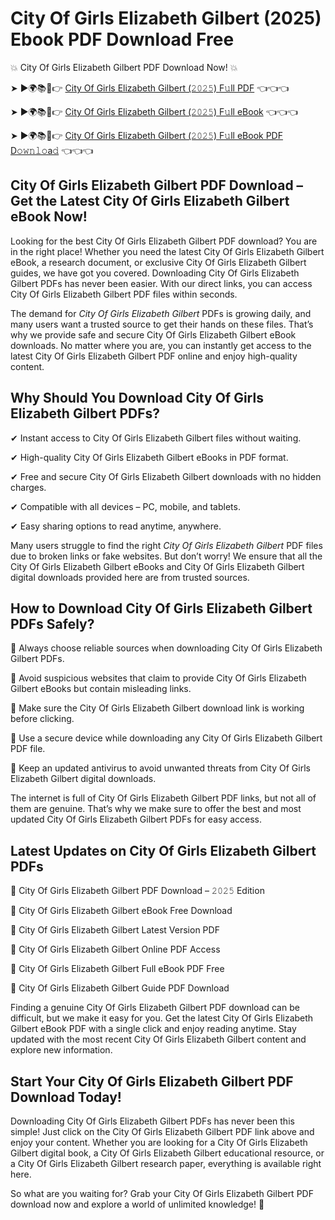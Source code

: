 # City Of Girls Elizabeth Gilbert (2025) Ebook PDF Download Free

💥 City Of Girls Elizabeth Gilbert PDF Download Now! 💥

➤ ►🌍📚📱👉 [City Of Girls Elizabeth Gilbert (𝟸𝟶𝟸𝟻) F𝚞ll PDF](https://getpdf.xyz/city-of-girls-elizabeth-gilbert) 👈👈👈


➤ ►🌍📚📱👉 [City Of Girls Elizabeth Gilbert (𝟸𝟶𝟸𝟻) F𝚞ll eBook](https://getpdf.xyz/city-of-girls-elizabeth-gilbert) 👈👈👈


➤ ►🌍📚📱👉 [City Of Girls Elizabeth Gilbert (𝟸𝟶𝟸𝟻) F𝚞ll eBook PDF D𝚘𝚠𝚗𝚕𝚘a𝚍](https://getpdf.xyz/city-of-girls-elizabeth-gilbert) 👈👈👈


## City Of Girls Elizabeth Gilbert PDF Download – Get the Latest City Of Girls Elizabeth Gilbert eBook Now!

Looking for the best City Of Girls Elizabeth Gilbert PDF download? You are in the right place! Whether you need the latest City Of Girls Elizabeth Gilbert eBook, a research document, or exclusive City Of Girls Elizabeth Gilbert guides, we have got you covered. Downloading City Of Girls Elizabeth Gilbert PDFs has never been easier. With our direct links, you can access City Of Girls Elizabeth Gilbert PDF files within seconds.

The demand for *City Of Girls Elizabeth Gilbert* PDFs is growing daily, and many users want a trusted source to get their hands on these files. That’s why we provide safe and secure City Of Girls Elizabeth Gilbert eBook downloads. No matter where you are, you can instantly get access to the latest City Of Girls Elizabeth Gilbert PDF online and enjoy high-quality content.

## Why Should You Download City Of Girls Elizabeth Gilbert PDFs?

✔ Instant access to City Of Girls Elizabeth Gilbert files without waiting.

✔ High-quality City Of Girls Elizabeth Gilbert eBooks in PDF format.

✔ Free and secure City Of Girls Elizabeth Gilbert downloads with no hidden charges.

✔ Compatible with all devices – PC, mobile, and tablets.

✔ Easy sharing options to read anytime, anywhere.

Many users struggle to find the right *City Of Girls Elizabeth Gilbert* PDF files due to broken links or fake websites. But don’t worry! We ensure that all the City Of Girls Elizabeth Gilbert eBooks and City Of Girls Elizabeth Gilbert digital downloads provided here are from trusted sources.

## How to Download City Of Girls Elizabeth Gilbert PDFs Safely?

📌 Always choose reliable sources when downloading City Of Girls Elizabeth Gilbert PDFs.

📌 Avoid suspicious websites that claim to provide City Of Girls Elizabeth Gilbert eBooks but contain misleading links.

📌 Make sure the City Of Girls Elizabeth Gilbert download link is working before clicking.

📌 Use a secure device while downloading any City Of Girls Elizabeth Gilbert PDF file.

📌 Keep an updated antivirus to avoid unwanted threats from City Of Girls Elizabeth Gilbert digital downloads.

The internet is full of City Of Girls Elizabeth Gilbert PDF links, but not all of them are genuine. That’s why we make sure to offer the best and most updated City Of Girls Elizabeth Gilbert PDFs for easy access.

## Latest Updates on City Of Girls Elizabeth Gilbert PDFs

🔹 City Of Girls Elizabeth Gilbert PDF Download – 𝟸𝟶𝟸𝟻 Edition

🔹 City Of Girls Elizabeth Gilbert eBook Free Download

🔹 City Of Girls Elizabeth Gilbert Latest Version PDF

🔹 City Of Girls Elizabeth Gilbert Online PDF Access

🔹 City Of Girls Elizabeth Gilbert Full eBook PDF Free

🔹 City Of Girls Elizabeth Gilbert Guide PDF Download

Finding a genuine City Of Girls Elizabeth Gilbert PDF download can be difficult, but we make it easy for you. Get the latest City Of Girls Elizabeth Gilbert eBook PDF with a single click and enjoy reading anytime. Stay updated with the most recent City Of Girls Elizabeth Gilbert content and explore new information.

## Start Your City Of Girls Elizabeth Gilbert PDF Download Today!

Downloading City Of Girls Elizabeth Gilbert PDFs has never been this simple! Just click on the City Of Girls Elizabeth Gilbert PDF link above and enjoy your content. Whether you are looking for a City Of Girls Elizabeth Gilbert digital book, a City Of Girls Elizabeth Gilbert educational resource, or a City Of Girls Elizabeth Gilbert research paper, everything is available right here.

So what are you waiting for? Grab your City Of Girls Elizabeth Gilbert PDF download now and explore a world of unlimited knowledge! 🚀